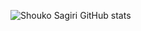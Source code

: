 ![Shouko Sagiri GitHub stats](https://github-readme-stats.vercel.app/api?username=shoukosagiri-poi&show_icons=true&theme=radical)
